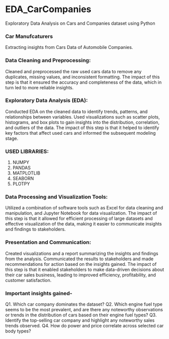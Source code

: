 # EDA_CarCompanies
Exploratory Data Analysis on Cars and Companies dataset using Python
### Car Manufcaturers
Extracting insights from Cars Data of Automobile Companies.
### Data Cleaning and Preprocessing: 
Cleaned and preprocessed the raw used cars data to remove any duplicates, missing values, and inconsistent formatting. The impact of this step is that it ensured the accuracy and completeness of the data, which in turn led to more reliable insights.
### Exploratory Data Analysis (EDA): 
Conducted EDA on the cleaned data to identify trends, patterns, and relationships between variables. Used visualizations such as scatter plots, histograms, and box plots to gain insights into the distribution, correlation, and outliers of the data. The impact of this step is that it helped to identify key factors that affect used cars and informed the subsequent modeling stage.
### USED LIBRARIES:
1. NUMPY
2. PANDAS
3. MATPLOTLIB
4. SEABORN
5. PLOTPY
### Data Processing and Visualization Tools: 
Utilized a combination of software tools such as Excel for data cleaning and manipulation, and Jupyter Notebook for data visualization. The impact of this step is that it allowed for efficient processing of large datasets and effective visualization of the data, making it easier to communicate insights and findings to stakeholders.
### Presentation and Communication: 
Created visualizations and a report summarizing the insights and findings from the analysis. Communicated the results to stakeholders and made recommendations for action based on the insights gained. The impact of this step is that it enabled stakeholders to make data-driven decisions about their car sales business, leading to improved efficiency, profitability, and customer satisfaction.
### Important insights gained-
Q1. Which car company dominates the dataset?
Q2. Which engine fuel type seems to be the most prevalent, and are there any noteworthy observations or trends in the distribution of cars based on their engine fuel types?
Q3. Identify the top-selling car company and highlight any noteworthy sales trends observed.
Q4. How do power and price correlate across selected car body types?
